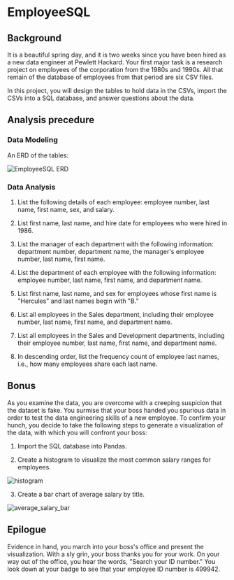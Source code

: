 # EmployeeSQL 



## Background

It is a beautiful spring day, and it is two weeks since you have been hired as a new data engineer at Pewlett Hackard. Your first major task is a research project on employees of the corporation from the 1980s and 1990s. All that remain of the database of employees from that period are six CSV files.

In this project, you will design the tables to hold data in the CSVs, import the CSVs into a SQL database, and answer questions about the data. 


## Analysis precedure


### Data Modeling 


An ERD of the tables: 


![EmployeeSQL ERD](https://user-images.githubusercontent.com/55970064/93844114-bd872780-fc61-11ea-8a98-72d98071d7a2.png)


### Data Analysis


1. List the following details of each employee: employee number, last name, first name, sex, and salary.


2. List first name, last name, and hire date for employees who were hired in 1986.


3. List the manager of each department with the following information: department number, department name, the manager's employee number, last name, first name.


4. List the department of each employee with the following information: employee number, last name, first name, and department name.


5. List first name, last name, and sex for employees whose first name is "Hercules" and last names begin with "B."


6. List all employees in the Sales department, including their employee number, last name, first name, and department name.


7. List all employees in the Sales and Development departments, including their employee number, last name, first name, and department name.


8. In descending order, list the frequency count of employee last names, i.e., how many employees share each last name.


## Bonus


As you examine the data, you are overcome with a creeping suspicion that the dataset is fake. You surmise that your boss handed you spurious data in order to test the data engineering skills of a new employee. To confirm your hunch, you decide to take the following steps to generate a visualization of the data, with which you will confront your boss:


1. Import the SQL database into Pandas. 


2. Create a histogram to visualize the most common salary ranges for employees.


![histogram](https://user-images.githubusercontent.com/55970064/93844809-148dfc00-fc64-11ea-946a-5cd7657e7718.png)


3. Create a bar chart of average salary by title.


![average_salary_bar](https://user-images.githubusercontent.com/55970064/93844826-1f489100-fc64-11ea-9d49-5b6aac16f280.png)


## Epilogue
Evidence in hand, you march into your boss's office and present the visualization. With a sly grin, your boss thanks you for your work. On your way out of the office, you hear the words, "Search your ID number." You look down at your badge to see that your employee ID number is 499942.
